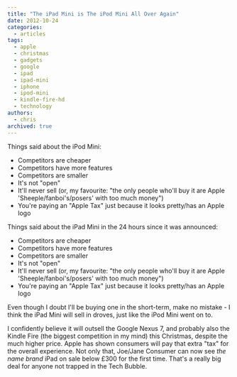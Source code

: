 ```yaml
---
title: "The iPad Mini is The iPod Mini All Over Again"
date: 2012-10-24
categories:
  - articles
tags:
  - apple
  - christmas
  - gadgets
  - google
  - ipad
  - ipad-mini
  - iphone
  - ipod-mini
  - kindle-fire-hd
  - technology
authors:
  - chris
archived: true
---
```


Things said about the iPod Mini:

- Competitors are cheaper
- Competitors have more features
- Competitors are smaller
- It's not "open"
- It'll never sell (or, my favourite: "the only people who'll buy it are Apple 'Sheeple/fanboi's/posers' with too much money")
- You're paying an "Apple Tax" just because it looks pretty/has an Apple logo

Things said about the iPad Mini in the 24 hours since it was announced:

- Competitors are cheaper
- Competitors have more features
- Competitors are smaller
- It's not "open"
- It'll never sell (or, my favourite: "the only people who'll buy it are Apple 'Sheeple/fanboi's/posers' with too much money")
- You're paying an "Apple Tax" just because it looks pretty/has an Apple logo

Even though I doubt I'll be buying one in the short-term, make no mistake - I think the iPad Mini will sell in droves, just like the iPod Mini went on to.

I confidently believe it will outsell the Google Nexus 7, and probably also the Kindle Fire (the biggest competition in my mind) this Christmas, despite the much higher price. Apple has shown consumers will pay that extra "tax" for the overall experience. Not only that, Joe/Jane Consumer can now see _the_ *name brand* iPad on sale below £300 for the first time. That's a really big deal for anyone not trapped in the Tech Bubble.
